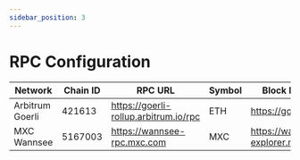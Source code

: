 ```yaml
---
sidebar_position: 3
---
```


# RPC Configuration

| Network         | Chain ID | RPC URL                               | Symbol | Block Explorer URL                |
|-----------------|----------|---------------------------------------|--------|-----------------------------------|
| Arbitrum Goerli | 421613   | https://goerli-rollup.arbitrum.io/rpc | ETH    | https://goerli.arbiscan.io/       |
| MXC Wannsee     | 5167003  | https://wannsee-rpc.mxc.com           | MXC    | https://wannsee-explorer.mxc.com/ |
